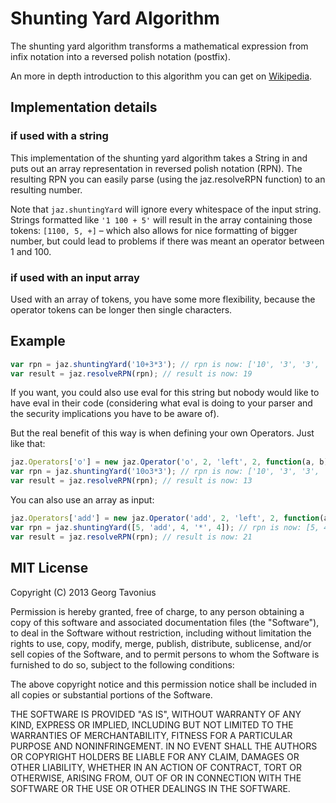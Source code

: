 # Shunting Yard Algorithm

The shunting yard algorithm transforms a mathematical expression from infix notation into a reversed polish notation (postfix).

An more in depth introduction to this algorithm you can get on [Wikipedia](http://en.wikipedia.org/wiki/Shunting-yard_algorithm).


## Implementation details

### if used with a string

This implementation of the shunting yard algorithm takes a String in and puts out an array representation in reversed polish notation (RPN). The resulting RPN you can easily parse (using the jaz.resolveRPN function) to an resulting number.

Note that `jaz.shuntingYard` will ignore every whitespace of the input string. Strings formatted like `'1 100 + 5'` will result in the array containing those tokens: `[1100, 5, +]` – which also allows for nice formatting of bigger number, but could lead to problems if there was meant an operator between 1 and 100.

### if used with an input array

Used with an array of tokens, you have some more flexibility, because the operator tokens can be longer then single characters.


## Example

```js
var rpn = jaz.shuntingYard('10+3*3'); // rpn is now: ['10', '3', '3', '*', '+']
var result = jaz.resolveRPN(rpn); // result is now: 19
```

If you want, you could also use eval for this string but nobody would like to have eval in their code (considering what eval is doing to your parser and the security implications you have to be aware of).

But the real benefit of this way is when defining your own Operators. Just like that:

```js
jaz.Operators['o'] = new jaz.Operator('o', 2, 'left', 2, function(a, b) { return a + Math.sqrt(b); });
var rpn = jaz.shuntingYard('10o3*3'); // rpn is now: ['10', '3', '3', '*', 'o']
var result = jaz.resolveRPN(rpn); // result is now: 13
```

You can also use an array as input:

```js
jaz.Operators['add'] = new jaz.Operator('add', 2, 'left', 2, function(a, b) { return a + b; });
var rpn = jaz.shuntingYard([5, 'add', 4, '*', 4]); // rpn is now: [5, 4, 4, '*', 'add']
var result = jaz.resolveRPN(rpn); // result is now: 21
```


## MIT License

Copyright (C) 2013 Georg Tavonius

Permission is hereby granted, free of charge, to any person obtaining a copy of this software and associated documentation files (the "Software"), to deal in the Software without restriction, including without limitation the rights to use, copy, modify, merge, publish, distribute, sublicense, and/or sell copies of the Software, and to permit persons to whom the Software is furnished to do so, subject to the following conditions:

The above copyright notice and this permission notice shall be included in all copies or substantial portions of the Software.

THE SOFTWARE IS PROVIDED "AS IS", WITHOUT WARRANTY OF ANY KIND, EXPRESS OR IMPLIED, INCLUDING BUT NOT LIMITED TO THE WARRANTIES OF MERCHANTABILITY, FITNESS FOR A PARTICULAR PURPOSE AND NONINFRINGEMENT. IN NO EVENT SHALL THE AUTHORS OR COPYRIGHT HOLDERS BE LIABLE FOR ANY CLAIM, DAMAGES OR OTHER LIABILITY, WHETHER IN AN ACTION OF CONTRACT, TORT OR OTHERWISE, ARISING FROM, OUT OF OR IN CONNECTION WITH THE SOFTWARE OR THE USE OR OTHER DEALINGS IN THE SOFTWARE.
